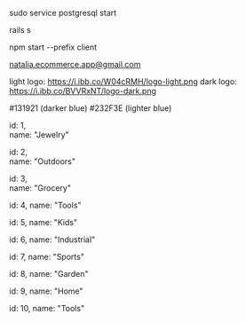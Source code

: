 
sudo service postgresql start

rails s

npm start --prefix client

natalia.ecommerce.app@gmail.com

light logo: https://i.ibb.co/W04cRMH/logo-light.png
dark logo: https://i.ibb.co/BVVRxNT/logo-dark.png

#131921 (darker blue)
#232F3E (lighter blue)

                             
  id: 1,                                                        
  name: "Jewelry"                                            
                                
  id: 2,                                                        
  name: "Outdoors"

  id: 3,                                                        
  name: "Grocery"                                              
  
  id: 4,
  name: "Tools"
  
  id: 5,
  name: "Kids"
  
  id: 6,
  name: "Industrial"

  id: 7,
  name: "Sports"

  id: 8,
  name: "Garden"

  id: 9,
  name: "Home"

  id: 10,
  name: "Tools"
